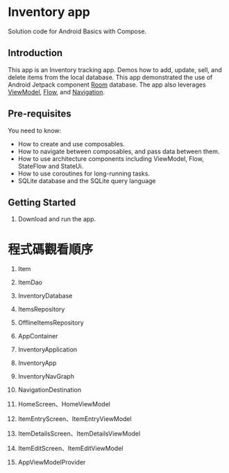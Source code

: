 Inventory app
==================================

Solution code for Android Basics with Compose.

Introduction
------------

This app is an Inventory tracking app. Demos how to add, update, sell, and delete items from the local database.
This app demonstrated the use of Android Jetpack component [Room](https://developer.android.com/training/data-storage/room) database.
The app also leverages [ViewModel](https://developer.android.com/topic/libraries/architecture/viewmodel),
[Flow](https://developer.android.com/kotlin/flow),
and [Navigation](https://developer.android.com/topic/libraries/architecture/navigation/).

Pre-requisites
--------------

You need to know:
- How to create and use composables.
- How to navigate between composables, and pass data between them.
- How to use architecture components including ViewModel, Flow, StateFlow and StateUi.
- How to use coroutines for long-running tasks.
- SQLite database and the SQLite query language


Getting Started
---------------

1. Download and run the app.


程式碼觀看順序
============
1. Item
2. ItemDao
3. InventoryDatabase

4. ItemsRepository
5. OfflineItemsRepository

6. AppContainer
7. InventoryApplication

8. InventoryApp
9. InventoryNavGraph
10. NavigationDestination

11. HomeScreen、HomeViewModel
12. ItemEntryScreen、ItemEntryViewModel
13. ItemDetailsScreen、ItemDetailsViewModel
14. ItemEditScreen、ItemEditViewModel
15. AppViewModelProvider